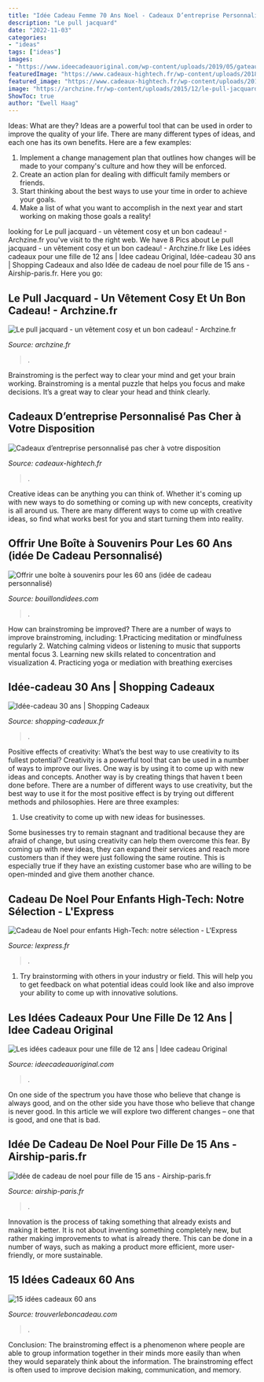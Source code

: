 ```yaml
---
title: "Idée Cadeau Femme 70 Ans Noel - Cadeaux D’entreprise Personnalisé Pas Cher à Votre Disposition"
description: "Le pull jacquard"
date: "2022-11-03"
categories:
- "ideas"
tags: ["ideas"]
images:
- "https://www.ideecadeauoriginal.com/wp-content/uploads/2019/05/gateau-12-ans.jpg"
featuredImage: "https://www.cadeaux-hightech.fr/wp-content/uploads/2018/05/goodies-cadeau-unique-entreprise-ce-idee.jpg"
featured_image: "https://www.cadeaux-hightech.fr/wp-content/uploads/2018/05/goodies-cadeau-unique-entreprise-ce-idee.jpg"
image: "https://archzine.fr/wp-content/uploads/2015/12/le-pull-jacquard-enfant-pull-Noël-cardigan-fille-belle.jpg"
ShowToc: true
author: "Ewell Haag"
---
```



Ideas: What are they?
Ideas are a powerful tool that can be used in order to improve the quality of your life. There are many different types of ideas, and each one has its own benefits. Here are a few examples: 
1. Implement a change management plan that outlines how changes will be made to your company's culture and how they will be enforced. 
2. Create an action plan for dealing with difficult family members or friends. 
3. Start thinking about the best ways to use your time in order to achieve your goals. 
4. Make a list of what you want to accomplish in the next year and start working on making those goals a reality!

	

		
looking for Le pull jacquard - un vêtement cosy et un bon cadeau! - Archzine.fr you've visit to the right web. We have 8 Pics about Le pull jacquard - un vêtement cosy et un bon cadeau! - Archzine.fr like Les idées cadeaux pour une fille de 12 ans | Idee cadeau Original, Idée-cadeau 30 ans | Shopping Cadeaux and also Idée de cadeau de noel pour fille de 15 ans - Airship-paris.fr. Here you go:
		
    
## Le Pull Jacquard - Un Vêtement Cosy Et Un Bon Cadeau! - Archzine.fr

<img loading=lazy src="https://archzine.fr/wp-content/uploads/2015/12/le-pull-jacquard-enfant-pull-Noël-cardigan-fille-belle.jpg" onerror="this.onerror=null;this.src='https://tse1.mm.bing.net/th?id=OIP.Oi-cufJ3PKakGb71coTCEwHaKg&amp;pid=15.1';" alt="Le pull jacquard - un vêtement cosy et un bon cadeau! - Archzine.fr">

_Source: archzine.fr_

>. 

	

Brainstroming is the perfect way to clear your mind and get your brain working. Brainstroming is a mental puzzle that helps you focus and make decisions. It’s a great way to clear your head and think clearly.

    
## Cadeaux D’entreprise Personnalisé Pas Cher à Votre Disposition

<img loading=lazy src="https://www.cadeaux-hightech.fr/wp-content/uploads/2018/05/goodies-cadeau-unique-entreprise-ce-idee.jpg" onerror="this.onerror=null;this.src='https://tse1.mm.bing.net/th?id=OIP.o4Zss_0wi6s4R5bw2LgDzwHaDn&amp;pid=15.1';" alt="Cadeaux d’entreprise personnalisé pas cher à votre disposition">

_Source: cadeaux-hightech.fr_

>. 

	

Creative ideas can be anything you can think of. Whether it's coming up with new ways to do something or coming up with new concepts, creativity is all around us. There are many different ways to come up with creative ideas, so find what works best for you and start turning them into reality.

    
## Offrir Une Boîte à Souvenirs Pour Les 60 Ans (idée De Cadeau Personnalisé)

<img loading=lazy src="https://bouillondidees.com/wp-content/uploads/2016/09/DIY-boîte-souvenirs-Idée-cadeau-personnalisé-60-ans-70-ans-80-ans-ou-anniversaire-de-mariage.jpg" onerror="this.onerror=null;this.src='https://tse2.mm.bing.net/th?id=OIP.K3oQjfJvhp3MdWO9I8WV_gHaK8&amp;pid=15.1';" alt="Offrir une boîte à souvenirs pour les 60 ans (idée de cadeau personnalisé)">

_Source: bouillondidees.com_

>. 

	

How can brainstroming be improved?
There are a number of ways to improve brainstroming, including: 
1.Practicing meditation or mindfulness regularly 
2. Watching calming videos or listening to music that supports mental focus 
3. Learning new skills related to concentration and visualization 
4. Practicing yoga or mediation with breathing exercises 

    
## Idée-cadeau 30 Ans | Shopping Cadeaux

<img loading=lazy src="https://www.shopping-cadeaux.fr/wp-content/uploads/2019/05/AdobeStock_217120651.jpeg" onerror="this.onerror=null;this.src='https://tse3.mm.bing.net/th?id=OIP.8Lj6WeYHEimCWzhQ4lP6-gHaEy&amp;pid=15.1';" alt="Idée-cadeau 30 ans | Shopping Cadeaux">

_Source: shopping-cadeaux.fr_

>. 

	

Positive effects of creativity: What’s the best way to use creativity to its fullest potential?
Creativity is a powerful tool that can be used in a number of ways to improve our lives. One way is by using it to come up with new ideas and concepts. Another way is by creating things that haven t been done before. There are a number of different ways to use creativity, but the best way to use it for the most positive effect is by trying out different methods and philosophies. Here are three examples:
1. Use creativity to come up with new ideas for businesses.

Some businesses try to remain stagnant and traditional because they are afraid of change, but using creativity can help them overcome this fear. By coming up with new ideas, they can expand their services and reach more customers than if they were just following the same routine. This is especially true if they have an existing customer base who are willing to be open-minded and give them another chance.

    
## Cadeau De Noel Pour Enfants High-Tech: Notre Sélection - L&#039;Express

<img loading=lazy src="https://static.lexpress.fr/medias_10681/w_605,h_350,c_fill,g_north/v1448298089/dix-cadeaux-de-noel-high-tech-pour-les-enfants_5468876.jpg" onerror="this.onerror=null;this.src='https://tse3.mm.bing.net/th?id=OIP.9MbMhII9pMo3P5C5yBe3CAHaES&amp;pid=15.1';" alt="Cadeau de Noel pour enfants High-Tech: notre sélection - L&#039;Express">

_Source: lexpress.fr_

>. 

	

1. Try brainstorming with others in your industry or field. This will help you to get feedback on what potential ideas could look like and also improve your ability to come up with innovative solutions.

    
## Les Idées Cadeaux Pour Une Fille De 12 Ans | Idee Cadeau Original

<img loading=lazy src="https://www.ideecadeauoriginal.com/wp-content/uploads/2019/05/gateau-12-ans.jpg" onerror="this.onerror=null;this.src='https://tse1.mm.bing.net/th?id=OIP.sI-eT26OVNF7Wh_ugk6iIQHaEc&amp;pid=15.1';" alt="Les idées cadeaux pour une fille de 12 ans | Idee cadeau Original">

_Source: ideecadeauoriginal.com_

>. 

	

On one side of the spectrum you have those who believe that change is always good, and on the other side you have those who believe that change is never good. In this article we will explore two different changes – one that is good, and one that is bad.

    
## Idée De Cadeau De Noel Pour Fille De 15 Ans - Airship-paris.fr

<img loading=lazy src="https://www.airship-paris.fr/wp-content/uploads/2019/09/idee-cadeau-pour-ado-garcon-15-ans-1.jpg" onerror="this.onerror=null;this.src='https://tse1.mm.bing.net/th?id=OIP.Z0-OPUL2ZoCiyvTGz9AdXQAAAA&amp;pid=15.1';" alt="Idée de cadeau de noel pour fille de 15 ans - Airship-paris.fr">

_Source: airship-paris.fr_

>. 

	

Innovation is the process of taking something that already exists and making it better. It is not about inventing something completely new, but rather making improvements to what is already there. This can be done in a number of ways, such as making a product more efficient, more user-friendly, or more sustainable.

    
## 15 Idées Cadeaux 60 Ans

<img loading=lazy src="https://www.trouverleboncadeau.com/img/ama/2873881615_330.jpg" onerror="this.onerror=null;this.src='https://tse1.mm.bing.net/th?id=OIP.kTr1Hr39GwaQKCSyMyRj2wHaKO&amp;pid=15.1';" alt="15 idées cadeaux 60 ans">

_Source: trouverleboncadeau.com_

>. 

	

Conclusion:
The brainstroming effect is a phenomenon where people are able to group information together in their minds more easily than when they would separately think about the information. The brainstroming effect is often used to improve decision making, communication, and memory.


